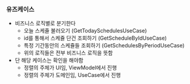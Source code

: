 ### 유즈케이스

- 비즈니스 로직별로 분기한다
  - 오늘 스케쥴 불러오기 (GetTodaySchedulesUseCase)
  - id를 통해서 스케쥴 단건 조회하기 (GetScheduleByIdUseCase)
  - 특정 기간동안의 스케쥴들 조회하기 (GetSchedulesByPeriodUseCase)
  - 위의 로직들은 전부 비즈니스 로직을 뜻함
- 단 해당 케이스는 확인을 해야함
  - 정렬의 주체가 UI임, ViewModel에서 진행
  - 정렬의 주체가 도메인임, UseCase에서 진행 